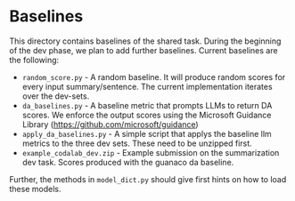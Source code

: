 # Baselines

This directory contains baselines of the shared task. During the beginning of the dev phase, we plan to add further 
baselines. Current baselines are the following:

* `random_score.py` - A random baseline. It will produce random scores for every input summary/sentence. The current
                        implementation iterates over the dev-sets.
* `da_baselines.py` - A baseline metric that prompts LLMs to return DA scores. We enforce the output scores using 
                        the Microsoft Guidance Library (https://github.com/microsoft/guidance)
* `apply_da_baselines.py` - A simple script that applys the baseline llm metrics to the three dev sets. These need to be unzipped first.
* `example_codalab_dev.zip` - Example submission on the summarization dev task. Scores produced with the guanaco da baseline.

Further, the methods in `model_dict.py` should give first hints on how to load these models.
